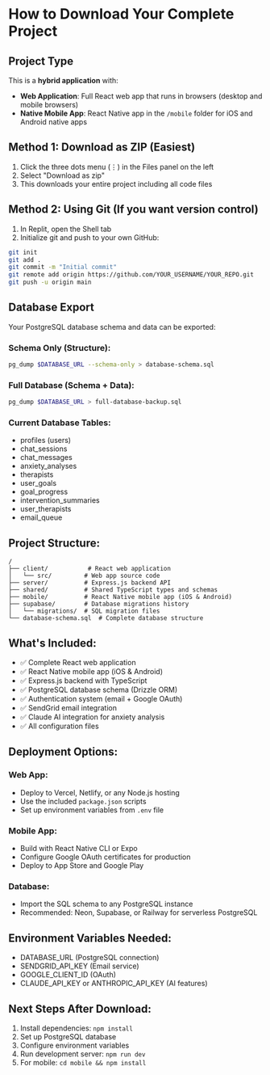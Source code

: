 # How to Download Your Complete Project

## Project Type
This is a **hybrid application** with:
- **Web Application**: Full React web app that runs in browsers (desktop and mobile browsers)
- **Native Mobile App**: React Native app in the `/mobile` folder for iOS and Android native apps

## Method 1: Download as ZIP (Easiest)
1. Click the three dots menu (⋮) in the Files panel on the left
2. Select "Download as zip"
3. This downloads your entire project including all code files

## Method 2: Using Git (If you want version control)
1. In Replit, open the Shell tab
2. Initialize git and push to your own GitHub:
```bash
git init
git add .
git commit -m "Initial commit"
git remote add origin https://github.com/YOUR_USERNAME/YOUR_REPO.git
git push -u origin main
```

## Database Export
Your PostgreSQL database schema and data can be exported:

### Schema Only (Structure):
```bash
pg_dump $DATABASE_URL --schema-only > database-schema.sql
```

### Full Database (Schema + Data):
```bash
pg_dump $DATABASE_URL > full-database-backup.sql
```

### Current Database Tables:
- profiles (users)
- chat_sessions
- chat_messages  
- anxiety_analyses
- therapists
- user_goals
- goal_progress
- intervention_summaries
- user_therapists
- email_queue

## Project Structure:
```
/
├── client/           # React web application
│   └── src/         # Web app source code
├── server/          # Express.js backend API
├── shared/          # Shared TypeScript types and schemas
├── mobile/          # React Native mobile app (iOS & Android)
├── supabase/        # Database migrations history
│   └── migrations/  # SQL migration files
└── database-schema.sql  # Complete database structure
```

## What's Included:
- ✅ Complete React web application
- ✅ React Native mobile app (iOS & Android)
- ✅ Express.js backend with TypeScript
- ✅ PostgreSQL database schema (Drizzle ORM)
- ✅ Authentication system (email + Google OAuth)
- ✅ SendGrid email integration
- ✅ Claude AI integration for anxiety analysis
- ✅ All configuration files

## Deployment Options:

### Web App:
- Deploy to Vercel, Netlify, or any Node.js hosting
- Use the included `package.json` scripts
- Set up environment variables from `.env` file

### Mobile App:
- Build with React Native CLI or Expo
- Configure Google OAuth certificates for production
- Deploy to App Store and Google Play

### Database:
- Import the SQL schema to any PostgreSQL instance
- Recommended: Neon, Supabase, or Railway for serverless PostgreSQL

## Environment Variables Needed:
- DATABASE_URL (PostgreSQL connection)
- SENDGRID_API_KEY (Email service)
- GOOGLE_CLIENT_ID (OAuth)
- CLAUDE_API_KEY or ANTHROPIC_API_KEY (AI features)

## Next Steps After Download:
1. Install dependencies: `npm install`
2. Set up PostgreSQL database
3. Configure environment variables
4. Run development server: `npm run dev`
5. For mobile: `cd mobile && npm install`